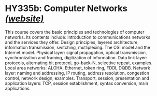 # HY335b: Computer Networks *[(website)](https://csd.uoc.gr/~hy335b/)*

This course covers the basic principles and technologies of computer networks. Its contents include: Introduction to communications networks and the services they offer. Design principles, layered architecture, information transmission, switching, mutliplexing. The OSI model and the Internet model. Physical layer: signal propagation, optical transmission, synchronization and framing, digitization of information. Data link layer: protocols, alternating bit protocol, go-back-N, selective repeat, examples. Local area networks: ALOHA, Ethernet, token ring, FDDI, DQDB. Network layer: naming and addressing, IP routing, address resolution, congestion control, network design, examples. Transport, session, presentation and application layers: TCP, session establishment, syntax conversion, main applications.